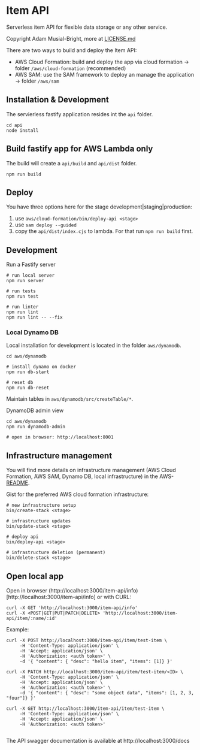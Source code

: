 # Item API
Serverless item API for flexible data storage or any other service.

Copyright Adam Musial-Bright, more at [LICENSE.md](LICENSE.md)

There are two ways to build and deploy the Item API:
- AWS Cloud Formation: build and deploy the app via cloud formation -> folder `/aws/cloud-formation` (recommended)
- AWS SAM: use the SAM framework to deploy an manage the application -> folder `/aws/sam`


## Installation & Development
The servierless fastify application resides int the `api` folder.
```
cd api
node install
```

## Build fastify app for AWS Lambda only
The build will create a `api/build` and `api/dist` folder.
```
npm run build
```

## Deploy
You have three options here for the stage development|staging|production:
1. use `aws/cloud-formation/bin/deploy-api <stage>`
2. use `sam deploy --guided`
3. copy the `api/dist/index.cjs` to lambda. For that run `npm run build` first.

## Development
Run a Fastify server
```
# run local server
npm run server

# run tests
npm run test

# run linter
npm run lint
npm run lint -- --fix
```

### Local Dynamo DB

Local installation for development is located in the folder `aws/dynamodb`.
```
cd aws/dynamodb

# install dynamo on docker
npm run db-start

# reset db
npm run db-reset

```
Maintain tables in `aws/dynamodb/src/createTable/*`.

DynamoDB admin view
```
cd aws/dynamodb
npm run dynamodb-admin

# open in browser: http://localhost:8001
```

## Infrastructure management
You will find more details on infrastructure management (AWS Cloud Formation, AWS SAM, Dynamo DB, local infrastructure) in the AWS-[README](aws/README.md).

Gist for the preferred AWS cloud formation infrastructure:
```
# new infrastructure setup
bin/create-stack <stage>

# infrastructure updates
bin/update-stack <stage>

# deploy api
bin/deploy-api <stage>

# infrastructure deletion (permanent)
bin/delete-stack <stage>
```


## Open local app
Open in browser (http://localhost:3000/item-api/info)[http://localhost:3000/item-api/info] or with CURL:
```
curl -X GET 'http://localhost:3000/item-api/info'
curl -X <POST|GET|PUT|PATCH|DELETE> 'http://localhost:3000/item-api/item/:name/:id'
```

Example:
```
curl -X POST http://localhost:3000/item-api/item/test-item \
     -H 'Content-Type: application/json' \
     -H 'Accept: application/json' \
     -H 'Authorization: <auth token>' \
     -d '{ "content": { "desc": "hello item", "items": [1]} }'

curl -X PATCH http://localhost:3000/item-api/item/test-item/<ID> \
     -H 'Content-Type: application/json' \
     -H 'Accept: application/json' \
     -H 'Authorization: <auth token>' \
     -d '{ "content": { "desc": "some object data", "items": [1, 2, 3, "four"]} }'

curl -X GET http://localhost:3000/item-api/item/test-item \
     -H 'Content-Type: application/json' \
     -H 'Accept: application/json' \
     -H 'Authorization: <auth token>'
     
```

The API swagger documentation is available at http://localhost:3000/docs

